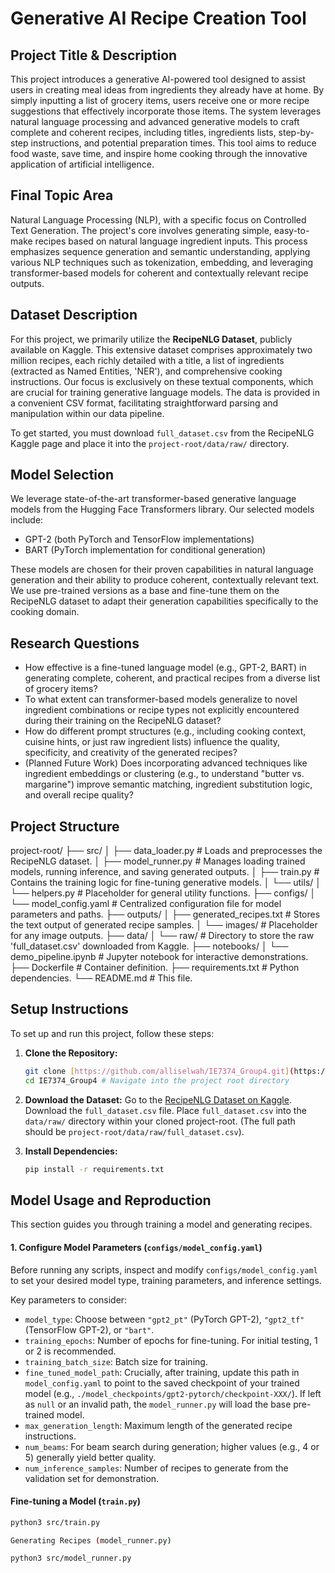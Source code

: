 # Generative AI Recipe Creation Tool

## Project Title & Description
This project introduces a generative AI-powered tool designed to assist users in creating meal ideas from ingredients they already have at home. By simply inputting a list of grocery items, users receive one or more recipe suggestions that effectively incorporate those items. The system leverages natural language processing and advanced generative models to craft complete and coherent recipes, including titles, ingredients lists, step-by-step instructions, and potential preparation times. This tool aims to reduce food waste, save time, and inspire home cooking through the innovative application of artificial intelligence.

## Final Topic Area
Natural Language Processing (NLP), with a specific focus on Controlled Text Generation. The project's core involves generating simple, easy-to-make recipes based on natural language ingredient inputs. This process emphasizes sequence generation and semantic understanding, applying various NLP techniques such as tokenization, embedding, and leveraging transformer-based models for coherent and contextually relevant recipe outputs.

## Dataset Description
For this project, we primarily utilize the **RecipeNLG Dataset**, publicly available on Kaggle. This extensive dataset comprises approximately two million recipes, each richly detailed with a title, a list of ingredients (extracted as Named Entities, 'NER'), and comprehensive cooking instructions. Our focus is exclusively on these textual components, which are crucial for training generative language models. The data is provided in a convenient CSV format, facilitating straightforward parsing and manipulation within our data pipeline.

To get started, you must download `full_dataset.csv` from the RecipeNLG Kaggle page and place it into the `project-root/data/raw/` directory.

## Model Selection
We leverage state-of-the-art transformer-based generative language models from the Hugging Face Transformers library. Our selected models include:

* GPT-2 (both PyTorch and TensorFlow implementations)
* BART (PyTorch implementation for conditional generation)

These models are chosen for their proven capabilities in natural language generation and their ability to produce coherent, contextually relevant text. We use pre-trained versions as a base and fine-tune them on the RecipeNLG dataset to adapt their generation capabilities specifically to the cooking domain.

## Research Questions
* How effective is a fine-tuned language model (e.g., GPT-2, BART) in generating complete, coherent, and practical recipes from a diverse list of grocery items?
* To what extent can transformer-based models generalize to novel ingredient combinations or recipe types not explicitly encountered during their training on the RecipeNLG dataset?
* How do different prompt structures (e.g., including cooking context, cuisine hints, or just raw ingredient lists) influence the quality, specificity, and creativity of the generated recipes?
* (Planned Future Work) Does incorporating advanced techniques like ingredient embeddings or clustering (e.g., to understand "butter vs. margarine") improve semantic matching, ingredient substitution logic, and overall recipe quality?

## Project Structure

project-root/
├── src/
│   ├── data_loader.py            # Loads and preprocesses the RecipeNLG dataset.
│   ├── model_runner.py           # Manages loading trained models, running inference, and saving generated outputs.
│   ├── train.py                  # Contains the training logic for fine-tuning generative models.
│   └── utils/
│       └── helpers.py            # Placeholder for general utility functions.
├── configs/
│   └── model_config.yaml         # Centralized configuration file for model parameters and paths.
├── outputs/
│   ├── generated_recipes.txt     # Stores the text output of generated recipe samples.
│   └── images/                   # Placeholder for any image outputs.
├── data/
│   └── raw/                      # Directory to store the raw 'full_dataset.csv' downloaded from Kaggle.
├── notebooks/
│   └── demo_pipeline.ipynb       # Jupyter notebook for interactive demonstrations.
├── Dockerfile                    # Container definition.
├── requirements.txt              # Python dependencies.
└── README.md                     # This file.

## Setup Instructions
To set up and run this project, follow these steps:

1.  **Clone the Repository:**
    ```bash
    git clone [https://github.com/alliselwah/IE7374_Group4.git](https://github.com/alliselwah/IE7374_Group4.git)
    cd IE7374_Group4 # Navigate into the project root directory
    ```

2.  **Download the Dataset:**
    Go to the [RecipeNLG Dataset on Kaggle](https://www.kaggle.com/datasets/saldenisov/recipenlg).
    Download the `full_dataset.csv` file.
    Place `full_dataset.csv` into the `data/raw/` directory within your cloned project-root.
    (The full path should be `project-root/data/raw/full_dataset.csv`).

3.  **Install Dependencies:**
    ```bash
    pip install -r requirements.txt
    ```

## Model Usage and Reproduction
This section guides you through training a model and generating recipes.

#### 1. Configure Model Parameters (`configs/model_config.yaml`)
Before running any scripts, inspect and modify `configs/model_config.yaml` to set your desired model type, training parameters, and inference settings.

Key parameters to consider:

* `model_type`: Choose between `"gpt2_pt"` (PyTorch GPT-2), `"gpt2_tf"` (TensorFlow GPT-2), or `"bart"`.
* `training_epochs`: Number of epochs for fine-tuning. For initial testing, 1 or 2 is recommended.
* `training_batch_size`: Batch size for training.
* `fine_tuned_model_path`: Crucially, after training, update this path in `model_config.yaml` to point to the saved checkpoint of your trained model (e.g., `./model_checkpoints/gpt2-pytorch/checkpoint-XXX/`). If left as `null` or an invalid path, the `model_runner.py` will load the base pre-trained model.
* `max_generation_length`: Maximum length of the generated recipe instructions.
* `num_beams`: For beam search during generation; higher values (e.g., 4 or 5) generally yield better quality.
* `num_inference_samples`: Number of recipes to generate from the validation set for demonstration.

#### Fine-tuning a Model (`train.py`)
```bash
python3 src/train.py

Generating Recipes (model_runner.py)

python3 src/model_runner.py